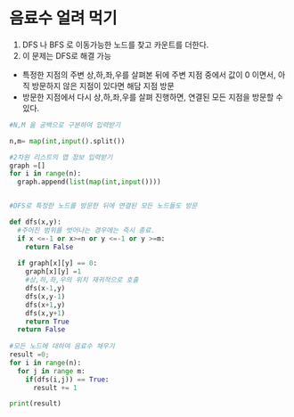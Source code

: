 # 음료수 얼려 먹기

1. DFS 나 BFS 로 이동가능한 노드를 찾고 카운트를 더한다.
2. 이 문제는 DFS로 해결 가능
  - 특정한 지점의 주변 상,하,좌,우를 살펴본 뒤에 주변 지점 중에서 값이 0 이면서, 아직 방문하지 않은 지점이 있다면 해담 지점 방문
  - 방문한 지점에서 다시 상,하,좌,우를 살펴 진행하면, 연결된 모든 지점을  방문할 수 있다.



```python
#N,M 을 공백으로 구분하여 입력받기

n,m= map(int,input().split())

#2차원 리스트의 맵 정보 입력받기
graph =[]
for i in range(n):
  graph.append(list(map(int,input())))


#DFS로 특정한 노드를 방문한 뒤에 연결된 모든 노드들도 방문

def dfs(x,y):
  #주어진 범위를 벗어나는 경우에는 즉시 종료.
  if x <=-1 or x>=n or y <=-1 or y >=m:
    return False
    
  if graph[x][y] == 0:
    graph[x][y] =1
    #상,하,좌,우의 위치 재귀적으로 호출
    dfs(x-1,y)
    dfs(x,y-1)
    dfs(x+1,y)
    dfs(x,y+1)
    return True
  return False
  
#모든 노드에 대하여 음료수 채우기
result =0;
for i in range(n):
  for j in range m:
    if(dfs(i,j)) == True:
      result += 1

print(result)
```

